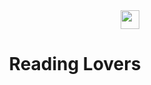 <div align="center">
   <img  src="https://user-images.githubusercontent.com/92337927/176305419-8e6697fb-b011-4e12-80e8-463a771f8fff.png" width="30px" style =" margin-left : 35%" ><h1>Reading Lovers</h1>
</div>
<!--
<i>
<li>Preprocessing</li>
   
<li>LDA for Feature Extraction </li>
   
<li>Data scalling</li>
   
<li>Logistics Regression algorithm </li>
   
<li>SVM algorithm</li>
   
<li>Decision Tree algorithm ( ID3 ) </li>
   
<li>Random Forest algorithm </li>
   
<li>Navie Bayes algorithm </li>
   
<li>KNN algorithm</li> 
   
<li>Tkinter Library for GUI </li> 
 </i>
 


<div align="center"><img src="https://github.com/NadaAlsaid/Service-cancellation-predictor-project/blob/main/Screenshot%20(592).png" width="900px" ></div>
<div align="center"><img src="https://github.com/NadaAlsaid/Service-cancellation-predictor-project/blob/main/Screenshot%20(593).png" width="900px" ></div>

<div align="center"><img src="https://github.com/NadaAlsaid/Service-cancellation-predictor-project/blob/main/Screenshot%20(594).png" width="900px" ></div>

<div align="center"><img src="https://github.com/NadaAlsaid/Service-cancellation-predictor-project/blob/main/Screenshot%20(596).png" width="900px" ></div>

<div align="center"><img src="https://github.com/NadaAlsaid/Service-cancellation-predictor-project/blob/main/Screenshot%20(597).png" width="900px" ></div>
<div align="center"><img src="https://github.com/NadaAlsaid/Service-cancellation-predictor-project/blob/main/Screenshot%20(598).png" width="900px" ></div>
<div align="center"><img src="https://github.com/NadaAlsaid/Service-cancellation-predictor-project/blob/main/Screenshot%20(599).png" width="900px" ></div>-->
